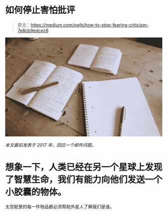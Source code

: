 # 如何停止害怕批评

> 原文：<https://medium.com/swlh/how-to-stop-fearing-criticism-7e8cb9edcec6>

![](img/3f532f14b3f6f296da07fd8c77b06c46.png)

*本文最初发表于 2017 年，回应一个邮件问题。*

# 想象一下，人类已经在另一个星球上发现了智慧生命，我们有能力向他们发送一个小胶囊的物体。

太空舱里的每一件物品都必须帮助外星人了解我们是谁。